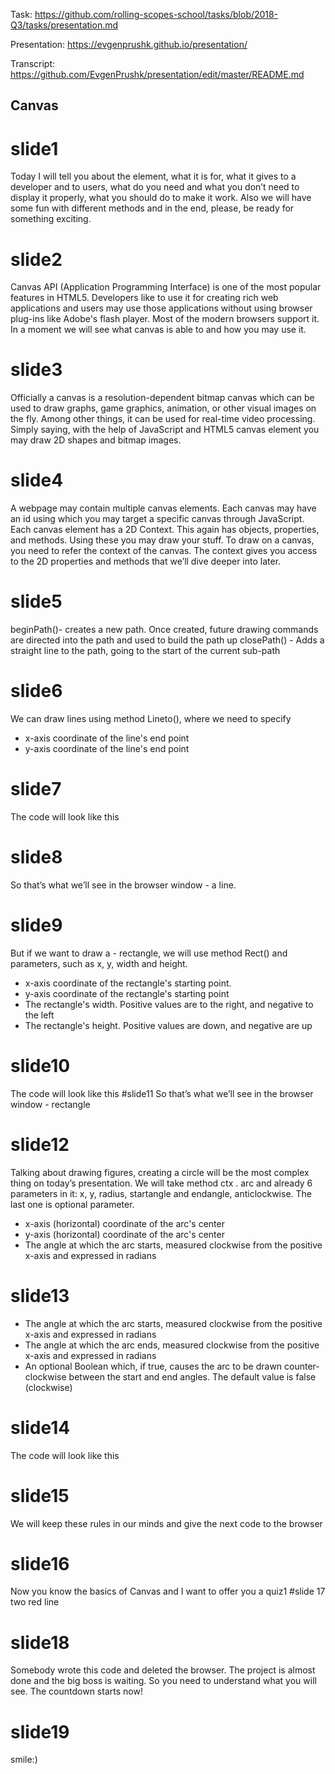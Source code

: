 Task: https://github.com/rolling-scopes-school/tasks/blob/2018-Q3/tasks/presentation.md

Presentation: https://evgenprushk.github.io/presentation/

Transcript: https://github.com/EvgenPrushk/presentation/edit/master/README.md
## Canvas
# slide1 
Today I will tell you about the <canvas> element, what it is for, what it gives to a developer and to users, what do you need and what you don’t need to display it properly, what you should do to make it work. Also we will have some fun with different methods and in the end, please, be ready for something exciting. 
# slide2 
Canvas API (Application Programming Interface) is one of the most popular features in HTML5. Developers like to use it for creating rich web applications and users may use those applications without using browser plug-ins like Adobe's flash player. Most of the modern browsers support it. In a moment we will see what canvas is able to and how you may use it. 
# slide3 
Officially a canvas is a resolution-dependent bitmap canvas which can be used to draw graphs, game graphics, animation, or other visual images on the fly. Among other things, it can be used for real-time video processing. Simply saying, with the help of JavaScript and HTML5 canvas element you may draw 2D shapes and bitmap images. 
# slide4 
A webpage may contain multiple canvas elements. Each canvas may have an id using which you may target a specific canvas through JavaScript. Each canvas element has a 2D Context. This again has objects, properties, and methods. Using these you may draw your stuff. To draw on a canvas, you need to refer the context of the canvas. The context gives you access to the 2D properties and methods that we’ll dive deeper into later. 
# slide5 
beginPath()- creates a new path. Once created, future drawing commands are directed into the path and used to build the path up 
closePath() - Adds a straight line to the path, going to the start of the current sub-path 
# slide6 
We can draw lines using method Lineto(), where we need to specify 
- x-axis coordinate of the line's end point 
- y-axis coordinate of the line's end point 
# slide7 
The code will look like this 
# slide8 
So that’s what we’ll see in the browser window - a line. 
# slide9 
But if we want to draw a - rectangle, we will use method Rect() and parameters, such as x, y, width and height. 
- x-axis coordinate of the rectangle's starting point. 
- y-axis coordinate of the rectangle's starting point
- The rectangle's width. Positive values are to the right, and negative to the left 
- The rectangle's height. Positive values are down, and negative are up 
# slide10 
The code will look like this 
#slide11 
So that’s what we’ll see in the browser window - rectangle
# slide12 
Talking about drawing figures, creating a circle will be the most complex thing on today’s presentation. We will take method ctx . arc and already 6 parameters in it: x, y, radius, startangle and endangle, anticlockwise. The last one is optional parameter. 
- x-axis (horizontal) coordinate of the arc's center 
- y-axis (horizontal) coordinate of the arc's center 
- The angle at which the arc starts, measured clockwise from the positive x-axis and expressed in radians 
# slide13 
- The angle at which the arc starts, measured clockwise from the positive x-axis and expressed in radians 
- The angle at which the arc ends, measured clockwise from the positive x-axis and expressed in radians 
- An optional Boolean which, if true, causes the arc to be drawn counter-clockwise between the start and end angles. The default value is false (clockwise) 
# slide14 
The code will look like this 
# slide15 
We will keep these rules in our minds and give the next code to the browser 
# slide16 
Now you know the basics of Canvas and I want to offer you a quiz1 
#slide 17 
two red line 
# slide18 
Somebody wrote this code and deleted the browser. The project is almost done and the big boss is waiting. So you need to understand what you will see. The countdown starts now! 
# slide19 
smile:)
